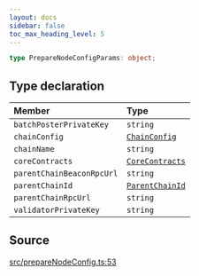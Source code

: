 ```yaml
---
layout: docs
sidebar: false
toc_max_heading_level: 5
---
```


```ts
type PrepareNodeConfigParams: object;
```

## Type declaration

| Member | Type |
| :------ | :------ |
| `batchPosterPrivateKey` | `string` |
| `chainConfig` | [`ChainConfig`](../../types/ChainConfig/type-aliases/ChainConfig.md) |
| `chainName` | `string` |
| `coreContracts` | [`CoreContracts`](../../types/CoreContracts/type-aliases/CoreContracts.md) |
| `parentChainBeaconRpcUrl` | `string` |
| `parentChainId` | [`ParentChainId`](../../types/ParentChain/type-aliases/ParentChainId.md) |
| `parentChainRpcUrl` | `string` |
| `validatorPrivateKey` | `string` |

## Source

[src/prepareNodeConfig.ts:53](https://github.com/OffchainLabs/arbitrum-orbit-sdk/blob/9d5595a042e42f7d6b9af10a84816c98ea30f330/src/prepareNodeConfig.ts#L53)
